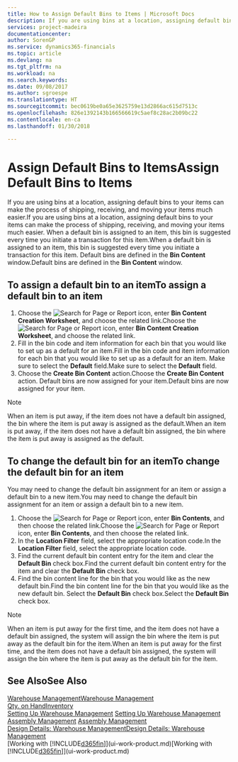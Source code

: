```yaml
---
title: How to Assign Default Bins to Items | Microsoft Docs
description: If you are using bins at a location, assigning default bins to your items can make the process of shipping, receiving, and moving your items much easier. When a default bin is assigned to an item, this bin is suggested every time you initiate a transaction for this item.
services: project-madeira
documentationcenter: 
author: SorenGP
ms.service: dynamics365-financials
ms.topic: article
ms.devlang: na
ms.tgt_pltfrm: na
ms.workload: na
ms.search.keywords: 
ms.date: 09/08/2017
ms.author: sgroespe
ms.translationtype: HT
ms.sourcegitcommit: bec0619be0a65e3625759e13d2866ac615d7513c
ms.openlocfilehash: 826e1392143b166566619c5aef8c28ac2b09bc22
ms.contentlocale: en-ca
ms.lasthandoff: 01/30/2018

---
```

# <a name="assign-default-bins-to-items"></a><span data-ttu-id="fd239-104">Assign Default Bins to Items</span><span class="sxs-lookup"><span data-stu-id="fd239-104">Assign Default Bins to Items</span></span>
<span data-ttu-id="fd239-105">If you are using bins at a location, assigning default bins to your items can make the process of shipping, receiving, and moving your items much easier.</span><span class="sxs-lookup"><span data-stu-id="fd239-105">If you are using bins at a location, assigning default bins to your items can make the process of shipping, receiving, and moving your items much easier.</span></span> <span data-ttu-id="fd239-106">When a default bin is assigned to an item, this bin is suggested every time you initiate a transaction for this item.</span><span class="sxs-lookup"><span data-stu-id="fd239-106">When a default bin is assigned to an item, this bin is suggested every time you initiate a transaction for this item.</span></span> <span data-ttu-id="fd239-107">Default bins are defined in the **Bin Content** window.</span><span class="sxs-lookup"><span data-stu-id="fd239-107">Default bins are defined in the **Bin Content** window.</span></span>  

## <a name="to-assign-a-default-bin-to-an-item"></a><span data-ttu-id="fd239-108">To assign a default bin to an item</span><span class="sxs-lookup"><span data-stu-id="fd239-108">To assign a default bin to an item</span></span>
1.  <span data-ttu-id="fd239-109">Choose the ![Search for Page or Report](media/ui-search/search_small.png "Search for Page or Report icon") icon, enter **Bin Content Creation Worksheet**, and choose the related link.</span><span class="sxs-lookup"><span data-stu-id="fd239-109">Choose the ![Search for Page or Report](media/ui-search/search_small.png "Search for Page or Report icon") icon, enter **Bin Content Creation Worksheet**, and choose the related link.</span></span>  
2.  <span data-ttu-id="fd239-110">Fill in the bin code and item information for each bin that you would like to set up as a default for an item.</span><span class="sxs-lookup"><span data-stu-id="fd239-110">Fill in the bin code and item information for each bin that you would like to set up as a default for an item.</span></span> <span data-ttu-id="fd239-111">Make sure to select the **Default** field.</span><span class="sxs-lookup"><span data-stu-id="fd239-111">Make sure to select the **Default** field.</span></span>  
3.  <span data-ttu-id="fd239-112">Choose the **Create Bin Content** action.</span><span class="sxs-lookup"><span data-stu-id="fd239-112">Choose the **Create Bin Content** action.</span></span> <span data-ttu-id="fd239-113">Default bins are now assigned for your item.</span><span class="sxs-lookup"><span data-stu-id="fd239-113">Default bins are now assigned for your item.</span></span>  

> [!NOTE]  
>  <span data-ttu-id="fd239-114">When an item is put away, if the item does not have a default bin assigned, the bin where the item is put away is assigned as the default.</span><span class="sxs-lookup"><span data-stu-id="fd239-114">When an item is put away, if the item does not have a default bin assigned, the bin where the item is put away is assigned as the default.</span></span>  

## <a name="to-change-the-default-bin-for-an-item"></a><span data-ttu-id="fd239-115">To change the default bin for an item</span><span class="sxs-lookup"><span data-stu-id="fd239-115">To change the default bin for an item</span></span>  
<span data-ttu-id="fd239-116">You may need to change the default bin assignment for an item or assign a default bin to a new item.</span><span class="sxs-lookup"><span data-stu-id="fd239-116">You may need to change the default bin assignment for an item or assign a default bin to a new item.</span></span>    
1.  <span data-ttu-id="fd239-117">Choose the ![Search for Page or Report](media/ui-search/search_small.png "Search for Page or Report icon") icon, enter **Bin Contents**, and then choose the related link.</span><span class="sxs-lookup"><span data-stu-id="fd239-117">Choose the ![Search for Page or Report](media/ui-search/search_small.png "Search for Page or Report icon") icon, enter **Bin Contents**, and then choose the related link.</span></span>  
2.  <span data-ttu-id="fd239-118">In the **Location Filter** field, select the appropriate location code.</span><span class="sxs-lookup"><span data-stu-id="fd239-118">In the **Location Filter** field, select the appropriate location code.</span></span>  
3.  <span data-ttu-id="fd239-119">Find the current default bin content entry for the item and clear the **Default Bin** check box.</span><span class="sxs-lookup"><span data-stu-id="fd239-119">Find the current default bin content entry for the item and clear the **Default Bin** check box.</span></span>  
4.  <span data-ttu-id="fd239-120">Find the bin content line for the bin that you would like as the new default bin.</span><span class="sxs-lookup"><span data-stu-id="fd239-120">Find the bin content line for the bin that you would like as the new default bin.</span></span> <span data-ttu-id="fd239-121">Select the **Default Bin** check box.</span><span class="sxs-lookup"><span data-stu-id="fd239-121">Select the **Default Bin** check box.</span></span>  

> [!NOTE]  
>  <span data-ttu-id="fd239-122">When an item is put away for the first time, and the item does not have a default bin assigned, the system will assign the bin where the item is put away as the default bin for the item.</span><span class="sxs-lookup"><span data-stu-id="fd239-122">When an item is put away for the first time, and the item does not have a default bin assigned, the system will assign the bin where the item is put away as the default bin for the item.</span></span>  

## <a name="see-also"></a><span data-ttu-id="fd239-123">See Also</span><span class="sxs-lookup"><span data-stu-id="fd239-123">See Also</span></span>  
[<span data-ttu-id="fd239-124">Warehouse Management</span><span class="sxs-lookup"><span data-stu-id="fd239-124">Warehouse Management</span></span>](warehouse-manage-warehouse.md)  
[<span data-ttu-id="fd239-125">Qty. on Hand</span><span class="sxs-lookup"><span data-stu-id="fd239-125">Inventory</span></span>](inventory-manage-inventory.md)  
<span data-ttu-id="fd239-126">[Setting Up Warehouse Management](warehouse-setup-warehouse.md)   </span><span class="sxs-lookup"><span data-stu-id="fd239-126">[Setting Up Warehouse Management](warehouse-setup-warehouse.md)   </span></span>  
<span data-ttu-id="fd239-127">[Assembly Management](assembly-assemble-items.md)  </span><span class="sxs-lookup"><span data-stu-id="fd239-127">[Assembly Management](assembly-assemble-items.md)  </span></span>  
[<span data-ttu-id="fd239-128">Design Details: Warehouse Management</span><span class="sxs-lookup"><span data-stu-id="fd239-128">Design Details: Warehouse Management</span></span>](design-details-warehouse-management.md)  
<span data-ttu-id="fd239-129">[Working with [!INCLUDE[d365fin](includes/d365fin_md.md)]](ui-work-product.md)</span><span class="sxs-lookup"><span data-stu-id="fd239-129">[Working with [!INCLUDE[d365fin](includes/d365fin_md.md)]](ui-work-product.md)</span></span>

